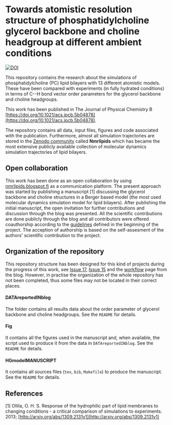 # Towards atomistic resolution structure of phosphatidylcholine glycerol backbone and choline headgroup at different ambient conditions

[![DOI](https://img.shields.io/badge/doi-%2010.1021%2Facs.jpcb.5b04878-blue.svg)](https://doi.org/10.1021/acs.jpcb.5b04878)

This repository contains the research about the simulations of phosphatidylcholine (PC) lipid bilayers with 13 different atomistic models.
These have been compared with experiments (in fully hydrated conditions) in terms of C--H bond vector order parameters for the glycerol backbone and choline headgroups.

This work has been published in The Journal of Physical Chemistry B [https://doi.org/10.1021/acs.jpcb.5b04878](https://doi.org/10.1021/acs.jpcb.5b04878).

The repository contains all data, input files, figures and code associated with the publication. Furthermore, almost all simulation trajectories are stored in the [Zenodo community](https://zenodo.org/collection/user-nmrlipids) called **Nmrlipids** which has became the most extensive publicly available collection of molecular dynamics simulation trajectories of lipid bilayers.


## Open collaboration

This work has been done as an open collaboration by using [nmrlipids.blogspot.fi](http://nmrlipids.blogspot.fi) as a communication platform.
The present approach was started by publishing a manuscript [1] discussing the glycerol backbone and choline structures in a Berger based model (the most used molecular dynamics simulation model for lipid bilayers).
After publishing the initial manuscript, the open invitation for further contributions and discussion through the blog was presented.
All the scientific contributions are done publicly through the blog and all contributors were offered coauthorship according to the [guidelines](http://nmrlipids.blogspot.fi/2013/07/on-credits.html) defined in the beginning of the project. The acception of authorship is based on the self-assesment of the authors' scientific contribution to the project.


## Organization of the repository

This repository structure has been designed for this kind of projects during the progress of this work,
see [Issue 17](https://github.com/NMRLipids/nmrlipids.blogspot.fi/issues/17), [Issue 15](https://github.com/NMRLipids/nmrlipids.blogspot.fi/issues/15)
and the [workflow](http://nmrlipids.blogspot.fi/p/how-to-follow-and-make-contributions.html) page from the blog.
However, in practise the organization of the whole repository has not been completed,
thus some files may not be located in their correct places.

#### DATAreportedINblog

The folder contains all results data about the order parameter of glycerol backbone and choline headgroups. See the `README` for details.

#### Fig

It contains all the figures used in the manuscript and, when available, the script used to produce it from the data in `DATAreportedINblog`.
See the `README` for details.

#### HGmodelMANUSCRIPT

It contains all sources files (`tex`, `bib`, `Makefile`) to produce the manuscript. See the `README` for details.


## References

[1] Ollila, O. H. S. Response of the hydrophilic part of lipid membranes to changing conditions - a critical comparison of simulations to experiments. 2013; [http://arxiv.org/abs/1309.2131v1](http://arxiv.org/abs/1309.2131v1)

